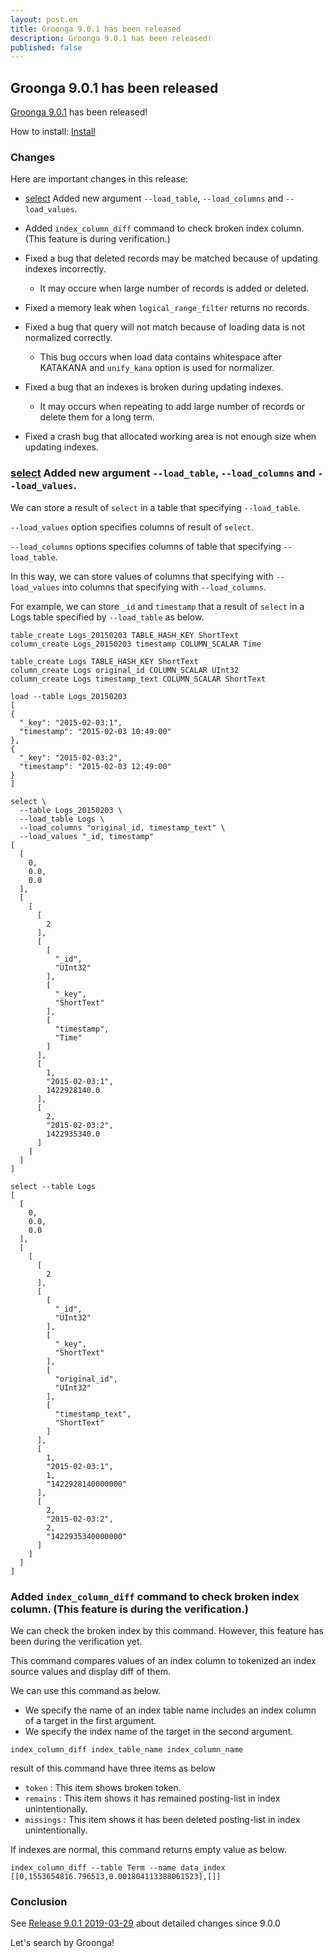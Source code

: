 ```yaml
---
layout: post.en
title: Groonga 9.0.1 has been released
description: Groonga 9.0.1 has been released!
published: false
---
```


## Groonga 9.0.1 has been released

[Groonga 9.0.1](/docs/news.html#release-9-0-1) has been released!

How to install: [Install](/docs/install.html)

### Changes

Here are important changes in this release:

* [select](/docs/reference/commands/select.html) Added new argument `--load_table`, `--load_columns` and `--load_values`.

* Added `index_column_diff` command to check broken index column. (This feature is during verification.)

* Fixed a bug that deleted records may be matched because of updating indexes incorrectly.

  * It may occure when large number of records is added or deleted.

* Fixed a memory leak when `logical_range_filter` returns no records.

* Fixed a bug that query will not match because of loading data is not normalized correctly.
  
  * This bug occurs when load data contains whitespace after KATAKANA and `unify_kana` option is used for normalizer.

* Fixed a bug that an indexes is broken during updating indexes.

  * It may occurs when repeating to add large number of records or delete them for a long term.

* Fixed a crash bug that allocated working area is not enough size when updating indexes.

### [select](/docs/reference/commands/select.html) Added new argument `--load_table`, `--load_columns` and `--load_values`.

We can store a result of `select` in a table that specifying `--load_table`.

`--load_values` option specifies columns of result of `select`.

`--load_columns` options specifies columns of table that specifying `--load_table`.

In this way, we can store values of columns that specifying with `--load_values` into columns that specifying with `--load_columns`.

For example, we can store `_id` and `timestamp` that a result of `select` in a Logs table specified by `--load_table` as below.

```
table_create Logs_20150203 TABLE_HASH_KEY ShortText
column_create Logs_20150203 timestamp COLUMN_SCALAR Time

table_create Logs TABLE_HASH_KEY ShortText
column_create Logs original_id COLUMN_SCALAR UInt32
column_create Logs timestamp_text COLUMN_SCALAR ShortText

load --table Logs_20150203
[
{
  "_key": "2015-02-03:1",
  "timestamp": "2015-02-03 10:49:00"
},
{
  "_key": "2015-02-03:2",
  "timestamp": "2015-02-03 12:49:00"
}
]

select \
  --table Logs_20150203 \
  --load_table Logs \
  --load_columns "original_id, timestamp_text" \
  --load_values "_id, timestamp"
[
  [
    0,
    0.0,
    0.0
  ],
  [
    [
      [
        2
      ],
      [
        [
          "_id",
          "UInt32"
        ],
        [
          "_key",
          "ShortText"
        ],
        [
          "timestamp",
          "Time"
        ]
      ],
      [
        1,
        "2015-02-03:1",
        1422928140.0
      ],
      [
        2,
        "2015-02-03:2",
        1422935340.0
      ]
    ]
  ]
]

select --table Logs
[
  [
    0,
    0.0,
    0.0
  ],
  [
    [
      [
        2
      ],
      [
        [
          "_id",
          "UInt32"
        ],
        [
          "_key",
          "ShortText"
        ],
        [
          "original_id",
          "UInt32"
        ],
        [
          "timestamp_text",
          "ShortText"
        ]
      ],
      [
        1,
        "2015-02-03:1",
        1,
        "1422928140000000"
      ],
      [
        2,
        "2015-02-03:2",
        2,
        "1422935340000000"
      ]
    ]
  ]
]
```

### Added `index_column_diff` command to check broken index column. (This feature is during the verification.)

We can check the broken index by this command. However, this feature has been during the verification yet.

This command compares values of an index column to tokenized an index source values and display diff of them.

We can use this command as below. 

  * We specify the name of an index table name includes an index column of a target in the first argument.
  * We specify the index name of the target in the second argument.

```
index_column_diff index_table_name index_column_name
```

result of this command have three items as below

* `token` : This item shows broken token.
* `remains` : This item shows it has remained posting-list in index unintentionally.
* `missings` : This item shows it has been deleted posting-list in index unintentionally.

If indexes are normal, this command returns empty value as below.

```
index_column_diff --table Term --name data_index
[[0,1553654816.796513,0.001804113388061523],[]]
```

### Conclusion

See [Release 9.0.1 2019-03-29](/docs/news.html#release-9-0-1) about detailed changes since 9.0.0

Let's search by Groonga!
